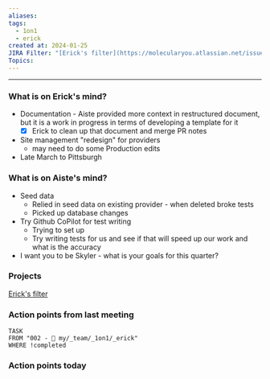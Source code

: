 ```yaml
---
aliases: 
tags:
  - 1on1
  - erick
created at: 2024-01-25
JIRA Filter: "[Erick's filter](https://molecularyou.atlassian.net/issues/?filter=10022)"
Topics:
---
```

----
### What is on Erick's mind?
* Documentation - Aiste provided more context in restructured document, but it is a work in progress in terms of developing a template for it
	* [x] Erick to clean up that document and merge PR notes
* Site management "redesign" for providers
	* may need to do some Production edits
* Late March to Pittsburgh

### What is on Aiste's mind?
* Seed data
	* Relied in seed data on existing  provider - when deleted broke tests
	* Picked up database changes
* Try Github CoPilot for test writing
	* Trying to set up
	* Try writing tests for us and see if that will speed up our work and what is the accuracy 
* I want you to be Skyler - what is your goals for this quarter?

### Projects
[Erick's filter](https://molecularyou.atlassian.net/issues/?filter=10022)



### Action points from last meeting

```dataview
TASK 
FROM "002 - 📍 my/_team/_1on1/_erick"
WHERE !completed
```


### Action points today
